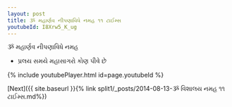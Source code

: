 ```yaml
---
layout: post
title: ૐ મહાર્ણવ નીપણાવિધે નમહ ૧૧ ટાઈમ્સ
youtubeId: I8Xrw5_K_ug
---
```

 
 
 ૐ મહાર્ણવ નીપણાવિધે નમહ  
 
 -  પ્રલય સમયે મહાસાગરો કોણ પીવે છે 
 
  
 
  
 
 
 
 
 
 


{% include youtubePlayer.html id=page.youtubeId %}
 
[Next]({{ site.baseurl }}{% link  split1/_posts/2014-08-13-ૐ વિશાલય નમહ ૧૧ ટાઈમ્સ.md%})
 
